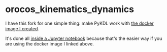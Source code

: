 # orocos_kinematics_dynamics

I have this fork for one simple thing: make PyKDL work with [the docker image I created](https://ricardodeazambuja.com/deep_learning/2019/01/31/tuning_tensorflow_docker_updated/).  

It's done all [inside a Jupyter notebook](https://github.com/ricardodeazambuja/orocos_kinematics_dynamics/blob/master/python_orocos_kdl/Compiling%20PyKDL%20for%20Python3.ipynb) because that's the easier way if you are using the docker image I linked above.

